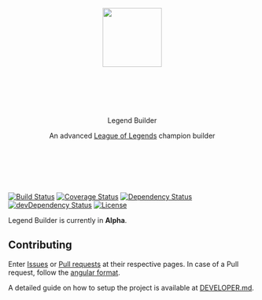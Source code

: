 <p align="center" style="margin-bottom: 100px;">
  <a href="http://gulpjs.com">
    <img height="120" src="https://cdn.rawgit.com/SteveVanOpstal/LegendBuilder/master/src/assets/images/logo.svg">
  </a>
  <p align="center">Legend Builder</p>
  <p align="center">An advanced <a href="http://www.leagueoflegends.com/">League of Legends</a> champion builder</p>
  <p>&nbsp;</p>
  <p>&nbsp;</p>
  <p>&nbsp;</p>
</p>

[![Build Status](https://travis-ci.org/SteveVanOpstal/LegendBuilder.svg?branch=master)](https://travis-ci.org/SteveVanOpstal/LegendBuilder)
[![Coverage Status](https://coveralls.io/repos/github/SteveVanOpstal/LegendBuilder/badge.svg)](https://coveralls.io/github/SteveVanOpstal/LegendBuilder)
[![Dependency Status](https://img.shields.io/david/SteveVanOpstal/LegendBuilder.svg)](https://david-dm.org/SteveVanOpstal/LegendBuilder) [![devDependency Status](https://img.shields.io/david/dev/SteveVanOpstal/LegendBuilder.svg)](https://david-dm.org/SteveVanOpstal/LegendBuilder#info=devDependencies)
[![License](https://img.shields.io/github/license/SteveVanOpstal/LegendBuilder.svg)](https://github.com/SteveVanOpstal/LegendBuilder/blob/master/LICENSE)


Legend Builder is currently in **Alpha**.

## Contributing

Enter [Issues](https://github.com/SteveVanOpstal/LegendBuilder/pulls) or [Pull requests](https://github.com/SteveVanOpstal/LegendBuilder/pulls) at their respective pages.
In case of a Pull request, follow the [angular format](https://github.com/angular/angular/blob/master/CONTRIBUTING.md#-commit-message-guidelines).

A detailed guide on how to setup the project is available at [DEVELOPER.md](https://github.com/SteveVanOpstal/LegendBuilder/blob/master/DEVELOPER.md).
